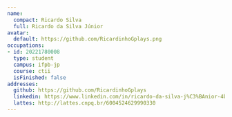 ```yaml
---
name:
  compact: Ricardo Silva
  full: Ricardo da Silva Júnior
avatar:
  default: https://github.com/RicardinhoGplays.png
occupations:
- id: 20221780008
  type: student
  campus: ifpb-jp
  course: ctii
  isFinished: false
addresses:
  github: https://github.com/RicardinhoGplays
  linkedin: https://www.linkedin.com/in/ricardo-da-silva-j%C3%BAnior-4b5877328/
  lattes: http://lattes.cnpq.br/6004524629990330
---
```

